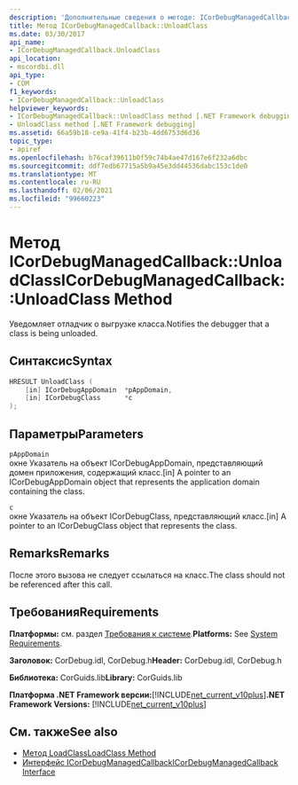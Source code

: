 ```yaml
---
description: 'Дополнительные сведения о методе: ICorDebugManagedCallback:: Унлоадкласс'
title: Метод ICorDebugManagedCallback::UnloadClass
ms.date: 03/30/2017
api_name:
- ICorDebugManagedCallback.UnloadClass
api_location:
- mscordbi.dll
api_type:
- COM
f1_keywords:
- ICorDebugManagedCallback::UnloadClass
helpviewer_keywords:
- ICorDebugManagedCallback::UnloadClass method [.NET Framework debugging]
- UnloadClass method [.NET Framework debugging]
ms.assetid: 66a59b18-ce9a-41f4-b23b-4dd6753d6d36
topic_type:
- apiref
ms.openlocfilehash: b76caf39611b0f59c74b4ae47d167e6f232a6dbc
ms.sourcegitcommit: ddf7edb67715a5b9a45e3dd44536dabc153c1de0
ms.translationtype: MT
ms.contentlocale: ru-RU
ms.lasthandoff: 02/06/2021
ms.locfileid: "99660223"
---
```

# <a name="icordebugmanagedcallbackunloadclass-method"></a><span data-ttu-id="ef08c-103">Метод ICorDebugManagedCallback::UnloadClass</span><span class="sxs-lookup"><span data-stu-id="ef08c-103">ICorDebugManagedCallback::UnloadClass Method</span></span>

<span data-ttu-id="ef08c-104">Уведомляет отладчик о выгрузке класса.</span><span class="sxs-lookup"><span data-stu-id="ef08c-104">Notifies the debugger that a class is being unloaded.</span></span>  
  
## <a name="syntax"></a><span data-ttu-id="ef08c-105">Синтаксис</span><span class="sxs-lookup"><span data-stu-id="ef08c-105">Syntax</span></span>  
  
```cpp  
HRESULT UnloadClass (  
    [in] ICorDebugAppDomain  *pAppDomain,  
    [in] ICorDebugClass      *c  
);  
```  
  
## <a name="parameters"></a><span data-ttu-id="ef08c-106">Параметры</span><span class="sxs-lookup"><span data-stu-id="ef08c-106">Parameters</span></span>  

 `pAppDomain`  
 <span data-ttu-id="ef08c-107">окне Указатель на объект ICorDebugAppDomain, представляющий домен приложения, содержащий класс.</span><span class="sxs-lookup"><span data-stu-id="ef08c-107">[in] A pointer to an ICorDebugAppDomain object that represents the application domain containing the class.</span></span>  
  
 `c`  
 <span data-ttu-id="ef08c-108">окне Указатель на объект ICorDebugClass, представляющий класс.</span><span class="sxs-lookup"><span data-stu-id="ef08c-108">[in] A pointer to an ICorDebugClass object that represents the class.</span></span>  
  
## <a name="remarks"></a><span data-ttu-id="ef08c-109">Remarks</span><span class="sxs-lookup"><span data-stu-id="ef08c-109">Remarks</span></span>  

 <span data-ttu-id="ef08c-110">После этого вызова не следует ссылаться на класс.</span><span class="sxs-lookup"><span data-stu-id="ef08c-110">The class should not be referenced after this call.</span></span>  
  
## <a name="requirements"></a><span data-ttu-id="ef08c-111">Требования</span><span class="sxs-lookup"><span data-stu-id="ef08c-111">Requirements</span></span>  

 <span data-ttu-id="ef08c-112">**Платформы:** см. раздел [Требования к системе](../../get-started/system-requirements.md).</span><span class="sxs-lookup"><span data-stu-id="ef08c-112">**Platforms:** See [System Requirements](../../get-started/system-requirements.md).</span></span>  
  
 <span data-ttu-id="ef08c-113">**Заголовок:** CorDebug.idl, CorDebug.h</span><span class="sxs-lookup"><span data-stu-id="ef08c-113">**Header:** CorDebug.idl, CorDebug.h</span></span>  
  
 <span data-ttu-id="ef08c-114">**Библиотека:** CorGuids.lib</span><span class="sxs-lookup"><span data-stu-id="ef08c-114">**Library:** CorGuids.lib</span></span>  
  
 <span data-ttu-id="ef08c-115">**Платформа .NET Framework версии:**[!INCLUDE[net_current_v10plus](../../../../includes/net-current-v10plus-md.md)]</span><span class="sxs-lookup"><span data-stu-id="ef08c-115">**.NET Framework Versions:** [!INCLUDE[net_current_v10plus](../../../../includes/net-current-v10plus-md.md)]</span></span>  
  
## <a name="see-also"></a><span data-ttu-id="ef08c-116">См. также</span><span class="sxs-lookup"><span data-stu-id="ef08c-116">See also</span></span>

- [<span data-ttu-id="ef08c-117">Метод LoadClass</span><span class="sxs-lookup"><span data-stu-id="ef08c-117">LoadClass Method</span></span>](icordebugmanagedcallback-loadclass-method.md)
- [<span data-ttu-id="ef08c-118">Интерфейс ICorDebugManagedCallback</span><span class="sxs-lookup"><span data-stu-id="ef08c-118">ICorDebugManagedCallback Interface</span></span>](icordebugmanagedcallback-interface.md)
